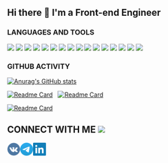 <h2>Hi there 👋 I'm a Front-end Engineer</h2>

<h3>LANGUAGES AND TOOLS</h3>

[<img src="https://img.shields.io/badge/HTML5-Jade-orange"/>][mock]
[<img src="https://img.shields.io/badge/CSS3-SCSS-red"/>][mock]
[<img src="https://img.shields.io/badge/TailwindCSS-LESS-2C4878"/>][mock]
[<img src="https://img.shields.io/badge/TailwindCSS-AntDesign-0C6BFF"/>][mock]
[<img src="https://img.shields.io/badge/JavaScript-TypeScript-blue"/>][mock]
[<img src="https://img.shields.io/badge/React-Redux-blueviolet"/>][mock]
[<img src="https://img.shields.io/badge/React%20Native-NativeBase-50BFC3"/>][mock]
[<img src="https://img.shields.io/badge/Jest%20-Enzyme-77250C"/>][mock]
[<img src="https://img.shields.io/badge/jQuery-Ajax-yellow"/>][mock]
[<img src="https://img.shields.io/badge/Gulp-Webpack-rgb(82%2C153%2C200)"/>][mock]
[<img src="https://img.shields.io/badge/Next.js-Docker-2497ED"/>][mock]
[<img src="https://img.shields.io/badge/microfrontend-redux--micro--frontend-428E81"/>][mock]
[<img src="https://img.shields.io/badge/ESLint-Prettier-4A31C3"/>][mock]
[<img src="https://img.shields.io/badge/%20Wordpress-PHP-blueviolet"/>][mock]
[<img src="https://img.shields.io/badge/npm-yarn-2C8EBB"/>][mock]
[<img src="https://img.shields.io/badge/Python-Pip-green"/>][mock]

<h3>GITHUB ACTIVITY</h3>

[![Anurag's GitHub stats](https://github-readme-stats.vercel.app/api?username=anatoly-kulishov&theme=react&show_icons=true)](https://github.com/anuraghazra/github-readme-stats)

[![Readme Card](https://github-readme-stats.vercel.app/api/pin/?username=anatoly-kulishov&repo=stack-bro&theme=react&show_icons=true)](https://github.com/anatoly-kulishov/stack-bro) &#160; [![Readme Card](https://github-readme-stats.vercel.app/api/pin/?username=anatoly-kulishov&repo=fake-store&theme=react&show_icons=true)](https://github.com/anatoly-kulishov/fake-store)

[![Readme Card](https://github-readme-stats.vercel.app/api/pin/?username=anatoly-kulishov&repo=production-project&theme=react&show_icons=true)](https://github.com/anatoly-kulishov/production-project)

## CONNECT WITH ME [<img width="70" src="https://camo.githubusercontent.com/be37cdc8f930300096c506ad4574eaae977c48fbb2705cfcb92f4eeab8282c7a/68747470733a2f2f6d656469612e67697068792e636f6d2f6d656469612f56674344417a634b767352364f4d307557672f67697068792e676966" />][mock]

[<img align="left" alt="vk" width="30px" src="img/vk.svg" />][vk]
[<img align="left" alt="telegram" width="30px" src="img/telegram.svg" />][telegram]
[<img align="left" alt="linkedin" width="30px" src="img/linkedin.svg" />][linkedin]

[vk]: https://vk.com/anatoly_kulishov
[telegram]: https://t.me/anatoly_kulishov
[linkedin]: https://www.linkedin.com/in/anatoly-kulishov
[mock]: #
